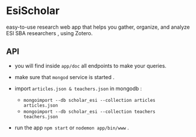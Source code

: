 # EsiScholar

 easy-to-use research web app that helps you gather, organize, and analyze ESI SBA researchers , using Zotero.
 
 ## API
 
 - you will find inside `app/doc` all endpoints to make your queries.
 
 - make sure that `mongod` service is started .
 
 - import `articles.json & teachers.json` in mongodb :
   - `mongoimport --db scholar_esi --collection articles articles.json`
   - `mongoimport --db scholar_esi --collection teachers teachers.json`
  
  - run the app `npm start` or `nodemon app/bin/www` .
